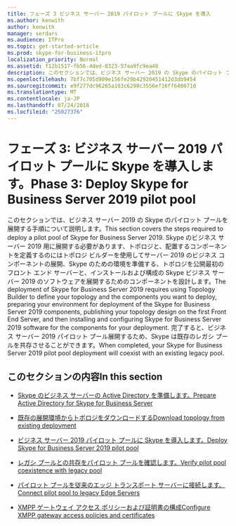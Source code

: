 ```yaml
---
title: フェーズ 3 ビジネス サーバー 2019 パイロット プールに Skype を導入
ms.author: kenwith
author: kenwith
manager: serdars
ms.audience: ITPro
ms.topic: get-started-article
ms.prod: skype-for-business-itpro
localization_priority: Normal
ms.assetid: f12b1517-fb56-4ded-8323-57aa9fc9ea48
description: このセクションでは、ビジネス サーバー 2019 の Skype のパイロット プールを展開する手順について説明します。 Skype のビジネス サーバー 2019 用に展開する必要があります、トポロジと、配置するコンポーネントを定義するのにはトポロジ ビルダーを使用してサーバー 2019 のビジネス コンポーネントの展開、Skype のための環境を準備する、トポロジを公開最初のフロント エンド サーバーと、インストールおよび構成の Skype ビジネス サーバー 2019 のソフトウェアを展開するためのコンポーネントを設計します。 完了すると、ビジネス サーバー 2019 パイロット プール展開するため、Skype は既存のレガシ プールを共存させることができます。
ms.openlocfilehash: 7bf7c705d909e156fe29b42920451412d3db9454
ms.sourcegitcommit: e9f277dc96265a193c6298c3556ef16ff640071d
ms.translationtype: MT
ms.contentlocale: ja-JP
ms.lasthandoff: 07/24/2018
ms.locfileid: "25027376"
---
```

# <a name="phase-3-deploy-skype-for-business-server-2019-pilot-pool"></a><span data-ttu-id="1d84c-105">フェーズ 3: ビジネス サーバー 2019 パイロット プールに Skype を導入します。</span><span class="sxs-lookup"><span data-stu-id="1d84c-105">Phase 3: Deploy Skype for Business Server 2019 pilot pool</span></span>

<span data-ttu-id="1d84c-106">このセクションでは、ビジネス サーバー 2019 の Skype のパイロット プールを展開する手順について説明します。</span><span class="sxs-lookup"><span data-stu-id="1d84c-106">This section covers the steps required to deploy a pilot pool of Skype for Business Server 2019.</span></span> <span data-ttu-id="1d84c-107">Skype のビジネス サーバー 2019 用に展開する必要があります、トポロジと、配置するコンポーネントを定義するのにはトポロジ ビルダーを使用してサーバー 2019 のビジネス コンポーネントの展開、Skype のための環境を準備する、トポロジを公開最初のフロント エンド サーバーと、インストールおよび構成の Skype ビジネス サーバー 2019 のソフトウェアを展開するためのコンポーネントを設計します。</span><span class="sxs-lookup"><span data-stu-id="1d84c-107">The deployment of Skype for Business Server 2019 requires using Topology Builder to define your topology and the components you want to deploy, preparing your environment for deployment of the Skype for Business Server 2019 components, publishing your topology design on the first Front End Server, and then installing and configuring Skype for Business Server 2019 software for the components for your deployment.</span></span> <span data-ttu-id="1d84c-108">完了すると、ビジネス サーバー 2019 パイロット プール展開するため、Skype は既存のレガシ プールを共存させることができます。</span><span class="sxs-lookup"><span data-stu-id="1d84c-108">When completed, your Skype for Business Server 2019 pilot pool deployment will coexist with an existing legacy pool.</span></span>
  
## <a name="in-this-section"></a><span data-ttu-id="1d84c-109">このセクションの内容</span><span class="sxs-lookup"><span data-stu-id="1d84c-109">In this section</span></span>

- [<span data-ttu-id="1d84c-110">Skype のビジネス サーバーの Active Directory を準備します。</span><span class="sxs-lookup"><span data-stu-id="1d84c-110">Prepare Active Directory for Skype for Business Server</span></span>](prepare-active-directory.md)
    
- [<span data-ttu-id="1d84c-111">既存の展開環境からトポロジをダウンロードする</span><span class="sxs-lookup"><span data-stu-id="1d84c-111">Download topology from existing deployment</span></span>](download-topology-from-existing-deployment.md)
    
- [<span data-ttu-id="1d84c-112">ビジネス サーバー 2019 パイロット プールに Skype を導入します。</span><span class="sxs-lookup"><span data-stu-id="1d84c-112">Deploy Skype for Business Server 2019 pilot pool</span></span>](deploy-pilot-pool.md)
    
- [<span data-ttu-id="1d84c-113">レガシ プールとの共存をパイロット プールを確認します。</span><span class="sxs-lookup"><span data-stu-id="1d84c-113">Verify pilot pool coexistence with legacy pool</span></span>](verify-pilot-pool-coexistence-with-legacy-pool.md)
    
- [<span data-ttu-id="1d84c-114">パイロット プールを従来のエッジ トランスポート サーバーに接続します。</span><span class="sxs-lookup"><span data-stu-id="1d84c-114">Connect pilot pool to legacy Edge Servers</span></span>](connect-pilot-pool-to-legacy-edge-servers.md)
    
- [<span data-ttu-id="1d84c-115">XMPP ゲートウェイ アクセス ポリシーおよび証明書の構成</span><span class="sxs-lookup"><span data-stu-id="1d84c-115">Configure XMPP gateway access policies and certificates</span></span>](configure-xmpp-gateway-access-policies-and-certificates.md)
    

